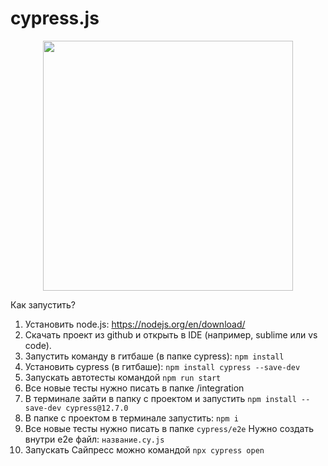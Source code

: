 # cypress.js
<div id="header" align="center">
  <img src="https://media.giphy.com/media/NTjkdAKV2v0MZDWuWD/giphy.gif" width="400"/>
</div>

Как запустить?
1. Установить node.js: https://nodejs.org/en/download/
2. Скачать проект из github и открыть в IDE (например, sublime или vs code).
3. Запустить команду в гитбаше (в папке cypress): `npm install`
4. Установить cypress (в гитбаше): `npm install cypress --save-dev`
6. Запускать автотесты командой `npm run start` 
7. Все новые тесты нужно писать в папке /integration
4. В терминале зайти в папку с проектом и запустить
 `npm install --save-dev cypress@12.7.0`
5. В папке с проектом в терминале запустить: `npm i`
6. Все новые тесты нужно писать в папке `cypress/e2e`
Нужно создать внутри e2e файл: `название.cy.js`
7. Запускать Сайпресс можно командой  `npx cypress open`
